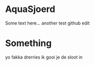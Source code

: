 # AquaSjoerd
Some text here...
another test 
github edit
# Something
yo fakka drerries ik gooi je de sloot in